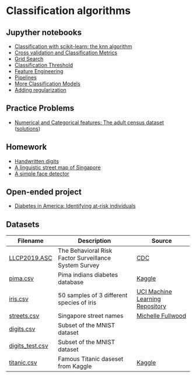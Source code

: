 # Classification algorithms

## Jupyther notebooks

- [Classification with scikit-learn: the knn algorithm](https://nbviewer.jupyter.org/github/um-perez-alvaro/Data-Science-Practice/blob/master/Jupyter%20Notebooks/Classification/notebooks/Part%20I.ipynb)
- [Cross validation and Classification Metrics](https://nbviewer.jupyter.org/github/um-perez-alvaro/Data-Science-Practice/blob/master/Jupyter%20Notebooks/Classification/notebooks/Part%20II%20-%20Classification%20Metrics%20and%20Cross%20Validation.ipynb)
- [Grid Search](https://nbviewer.jupyter.org/github/um-perez-alvaro/Data-Science-Practice/blob/master/Jupyter%20Notebooks/Classification/notebooks/Part%20III.%20Grid%20Search.ipynb)
- [Classification Threshold](https://nbviewer.jupyter.org/github/um-perez-alvaro/Data-Science-Practice/blob/master/Jupyter%20Notebooks/Classification/notebooks/Part%20IV.%20Adjusting%20the%20classification%20threshold.ipynb)
- [Feature Engineering](https://nbviewer.jupyter.org/github/um-perez-alvaro/Data-Science-Practice/blob/master/Classification/notebooks/Part%20V.%20Feature%20Engineering.ipynb)
- [Pipelines](https://nbviewer.jupyter.org/github/um-perez-alvaro/Data-Science-Practice/blob/master/Jupyter%20Notebooks/Classification/notebooks/Part%20VI.%20Pipeline.ipynb)
- [More Classification Models](https://nbviewer.jupyter.org/github/um-perez-alvaro/Data-Science-Practice/blob/master/Jupyter%20Notebooks/Classification/notebooks/Part%20VII.%20More%20Classification%20Algorithms.ipynb)
- [Adding regularization](https://nbviewer.jupyter.org/github/um-perez-alvaro/Data-Science-Practice/blob/master/Jupyter%20Notebooks/Classification/notebooks/Part%20VIII.%20Adding%20regularization%20and%20polynomial%20features.ipynb)
 
## Practice Problems
- [Numerical and Categorical features: The adult census dataset](hell) ([solutions](still_hell))

## Homework 
- [Handwritten digits](https://nbviewer.jupyter.org/github/um-perez-alvaro/Data-Science-Practice/blob/master/Jupyter%20Notebooks/Classification/homework/Homework%201.ipynb)
- [A linguistic street map of Singapore](https://nbviewer.jupyter.org/github/um-perez-alvaro/Data-Science-Practice/blob/master/Jupyter%20Notebooks/Classification/homework/Homework%202.ipynb)
- [A simple face detector](https://nbviewer.jupyter.org/github/um-perez-alvaro/Data-Science-Practice/blob/master/Jupyter%20Notebooks/Classification/homework/Homework%203.ipynb)

## Open-ended project 
- [Diabetes in America: Identifying at-risk individuals](https://nbviewer.jupyter.org/github/um-perez-alvaro/Data-Science-Practice/blob/master/Jupyter%20Notebooks/Classification/notebooks/Identifying%20At-Risk%20Individuals.ipynb)

## Datasets

Filename | Description |  Source
--- | --- |  --- 
[LLCP2019.ASC](https://www.cdc.gov/brfss/annual_data/2019/files/LLCP2019ASC.zip) | The Behavioral Risk Factor Surveillance System Survey | [CDC](https://www.cdc.gov/brfss/annual_data/annual_2019.html)
[pima.csv](https://raw.githubusercontent.com/um-perez-alvaro/Data-Science-Practice/master/Data/pima.csv) | Pima indians diabetes database | [Kaggle](https://www.kaggle.com/uciml/pima-indians-diabetes-database)
[iris.csv](https://raw.githubusercontent.com/um-perez-alvaro/Data-Science-Practice/master/Data/iris.csv) | 50 samples of 3 different species of iris | [UCI Machine Learning Repository](https://archive.ics.uci.edu/ml/datasets/iris)
[streets.csv](https://raw.githubusercontent.com/um-perez-alvaro/Data-Science-Practice/master/Data/streets.csv) | Singapore street names | [Michelle Fullwood](https://michelleful.github.io/code-blog/2015/04/24/sgmap/)
[digits.csv](https://raw.githubusercontent.com/um-perez-alvaro/Data-Science-Practice/master/Data/digits.csv) | Subset of the MNIST dataset 
[digits_test.csv](https://raw.githubusercontent.com/um-perez-alvaro/Data-Science-Practice/master/Data/digits_test.csv) | Subset of the MNIST dataset
[titanic.csv](https://raw.githubusercontent.com/um-perez-alvaro/Data-Science-Practice/master/Data/titanic.csv) | Famous Titanic daseset from Kaggle | [Kaggle](https://www.kaggle.com/c/titanic)
